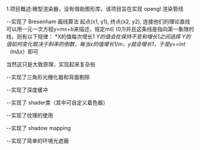 1.项目概述:微型渲染器，没有借助图形库，该项目旨在实现 opengl  渲染管线

--实现了 Bresenham  画线算法
起点(x1, y1), 终点(x2, y2), 连接他们的理论直线可以用一元一次方程y=mx+b来描述，规定m∈ (0,1)并且这条线是指向第一象限的线，则有以下规律：
*X的值每次增长1
*Y的值会在保持不变和增长1之间选择
Y的值如何变化取决于斜率的倒数，每当x的值增长1/m，y就会增长1，于是y+=int（m*Δx）即可

当然这只是大致原理，实现起来复杂些


--实现了三角形光栅化器和背面剔除


--实现了深度缓冲


--实现了 shader类（其中可自定义着色器）


--实现了纹理的使用


--实现了 shadow mapping 


--实现了简单的环境光遮蔽



